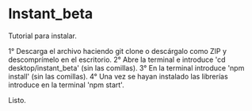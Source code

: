 # Instant_beta

Tutorial para instalar.

1° Descarga el archivo haciendo git clone o descárgalo como ZIP y descomprímelo en el escritorio.
2° Abre la terminal e introduce 'cd desktop/instant_beta' (sin las comillas).
3° En la terminal introduce 'npm install' (sin las comillas).
4° Una vez se hayan instalado las librerías introduce en la terminal 'npm start'.

Listo.
